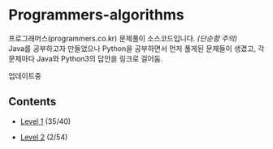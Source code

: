 # Programmers-algorithms
프로그래머스(programmers.co.kr) 문제풀이 소스코드입니다. *(단순함 주의)*   
Java를 공부하고자 만들었으나 Python을 공부하면서 먼저 풀게된 문제들이 생겼고, 각 문제마다 Java와 Python3의 답안을 링크로 걸어둠.



업데이트중

## Contents

+ [Level 1](https://github.com/ssub-e/Programmers-algorithms/tree/master/Level%201)
(35/40)

+ [Level 2](https://github.com/ssub-e/Programmers-algorithms/tree/master/Level%202)
(2/54)
